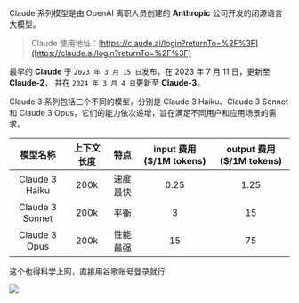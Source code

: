 Claude 系列模型是由 OpenAI 离职人员创建的 **Anthropic** 公司开发的闭源语言大模型。

> Claude 使用地址：[https://claude.ai/login?returnTo=%2F%3F](https://claude.ai/login?returnTo=%2F%3F)
>

最早的 **Claude** 于 `2023 年 3 月 15 日`发布，在 2023 年 7 月 11 日，更新至 **Claude-2**， 并在 `2024 年 3 月 4 日`更新至 **Claude-3**。

Claude 3 系列包括三个不同的模型，分别是 Claude 3 Haiku、Claude 3 Sonnet 和 Claude 3 Opus，它们的能力依次递增，旨在满足不同用户和应用场景的需求。

| 模型名称 | 上下文长度 | 特点 | input 费用($/1M tokens) | output 费用($/1M tokens) |
| :---: | :---: | :---: | :---: | :---: |
| Claude 3 Haiku | 200k | 速度最快 | 0.25 | 1.25 |
| Claude 3 Sonnet | 200k | 平衡 | 3 | 15 |
| Claude 3 Opus | 200k | 性能最强 | 15 | 75 |


这个也得科学上网，直接用谷歌账号登录就行

![](https://cdn.nlark.com/yuque/0/2025/png/2639475/1737618777472-4e8bbedb-c89f-4609-911d-8ac6ec47e149.png)





